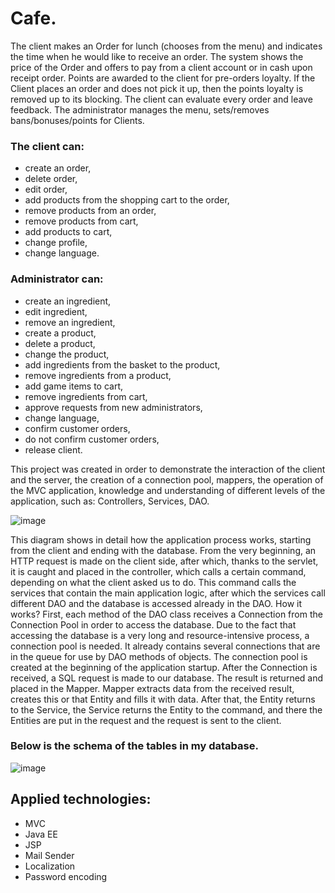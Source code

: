 # Cafe. 
The client makes an Order for lunch (chooses from the menu) and indicates the time
when he would like to receive an order. The system shows the price of the Order and
offers to pay from a client account or in cash upon receipt
order. Points are awarded to the client for pre-orders
loyalty. If the Client places an order and does not pick it up, then the points
loyalty is removed up to its blocking. The client can evaluate
every order and leave feedback. The administrator manages the menu,
sets/removes bans/bonuses/points for Clients.

### The client can:
+ create an order,
+ delete order,
+ edit order,
+ add products from the shopping cart to the order,
+ remove products from an order,
+ remove products from cart,
+ add products to cart,
+ change profile,
+ change language.

### Administrator can:
+ create an ingredient,
+ edit ingredient,
+ remove an ingredient,
+ create a product,
+ delete a product,
+ change the product,
+ add ingredients from the basket to the product,
+ remove ingredients from a product,
+ add game items to cart,
+ remove ingredients from cart,
+ approve requests from new administrators,
+ change language,
+ confirm customer orders,
+ do not confirm customer orders,
+ release client.


This project was created in order to demonstrate the interaction of the client and the server, the creation of a connection pool, mappers, the operation of the MVC application, knowledge and understanding of different levels of the application, such as: Controllers, Services, DAO.


![image](https://user-images.githubusercontent.com/51529773/192051361-48446ca7-00f9-4e46-bd81-562acecb2b62.png)

This diagram shows in detail how the application process works, starting from the client and ending with the database.
From the very beginning, an HTTP request is made on the client side, after which, thanks to the servlet, it is caught and placed in the controller, which calls a certain command, depending on what the client asked us to do. This command calls the services that contain the main application logic, after which the services call different DAO and the database is accessed already in the DAO.
How it works? First, each method of the DAO class receives a Connection from the Connection Pool in order to access the database.
Due to the fact that accessing the database is a very long and resource-intensive process, a connection pool is needed. It already contains several connections that are in the queue for use by DAO methods of objects. The connection pool is created at the beginning of the application startup.
After the Connection is received, a SQL request is made to our database. The result is returned and placed in the Mapper.
Mapper extracts data from the received result, creates this or that Entity and fills it with data.
After that, the Entity returns to the Service, the Service returns the Entity to the command, and there the Entities are put in the request and the request is sent to the client.

### Below is the schema of the tables in my database.
![image](https://user-images.githubusercontent.com/51529773/192054306-b34fb363-b2f0-4201-a3c6-f02c97156387.png)


## Applied technologies:
+ MVC
+ Java EE
+ JSP
+ Mail Sender
+ Localization
+ Password encoding
